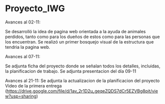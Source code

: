 # Proyecto_IWG
Avances al 02-11: 

Se desarrolló la idea de pagina web orientada a la ayuda de animales perdidos, tanto como para los dueños de estos como para las personas que los encuentran. 
Se realizó un primer bosquejo visual de la estructura que tendria la pagina web.

Avances al 07-11:

Se adjunta ficha del proyecto donde se señalan todos los detalles, incluidas, la planificacion de trabajo.
Se adjunta presentacion del día 09-11

Avances al 21-11:
Se adjunta la actualizacion de la planificacion del proyecto
Video de la primera entrega (https://drive.google.com/file/d/1av_2r1D2u_geqeZQDS7dCr5EZVBg8pit/view?usp=sharing)
